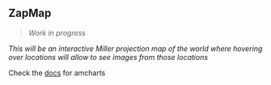 ## ZapMap

> *Work in progress*

_This will be an interactive Miller projection map of the world where hovering over locations will allow to see images from those locations_



Check the [docs](https://docs.amcharts.com/3/javascriptmaps/MapImage) for amcharts
